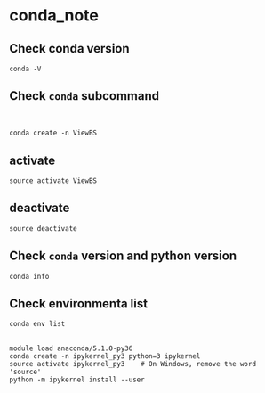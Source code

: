# conda_note

## Check conda version

```
conda -V
```

## Check `conda` subcommand

```

```

## 
```
conda create -n ViewBS
```

## activate

```
source activate ViewBS
```

## deactivate

```
source deactivate
```

## Check `conda` version and python version

```
conda info
```

## Check environmenta list 
```
conda env list
```


## 

```
module load anaconda/5.1.0-py36
conda create -n ipykernel_py3 python=3 ipykernel
source activate ipykernel_py3    # On Windows, remove the word 'source'
python -m ipykernel install --user
```
